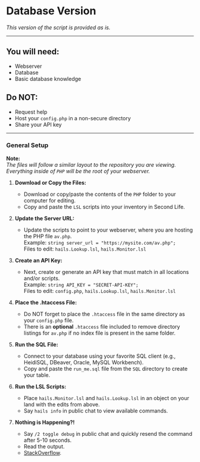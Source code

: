 # Database Version
*This version of the script is provided as is.*

---

## You will need:
- Webserver  
- Database  
- Basic database knowledge  

## Do NOT:
- Request help  
- Host your `config.php` in a non-secure directory  
- Share your API key  

---

### General Setup
**Note:**  
*The files will follow a similar layout to the repository you are viewing.*  
*Everything inside of `PHP` will be the root of your webserver.*  

1. **Download or Copy the Files:**
   - Download or copy/paste the contents of the `PHP` folder to your computer for editing.
   - Copy and paste the `LSL` scripts into your inventory in Second Life.

2. **Update the Server URL:**
   - Update the scripts to point to your webserver, where you are hosting the PHP file `av.php`.  
   Example: `string server_url = "https://mysite.com/av.php";`  
   Files to edit: `hails.Lookup.lsl`, `hails.Monitor.lsl`

3. **Create an API Key:**
   - Next, create or generate an API key that must match in all locations and/or scripts.  
   Example: `string API_KEY = "SECRET-API-KEY";`  
   Files to edit: `config.php`, `hails.Lookup.lsl`, `hails.Monitor.lsl`

4. **Place the .htaccess File:**
   - Do NOT forget to place the `.htaccess` file in the same directory as your `config.php` file.  
   - There is an **optional** `.htaccess` file included to remove directory listings for `av.php` if no index file is present in the same folder.

5. **Run the SQL File:**
   - Connect to your database using your favorite SQL client (e.g., HeidiSQL, DBeaver, Oracle, MySQL Workbench).
   - Copy and paste the `run_me.sql` file from the `SQL` directory to create your table.

6. **Run the LSL Scripts:**
   - Place `hails.Monitor.lsl` and `hails.Lookup.lsl` in an object on your land with the edits from above.
   - Say `hails info` in public chat to view available commands.

7. **Nothing is Happening?!**
   - Say `/2 toggle debug` in public chat and quickly resend the command after 5-10 seconds.
   - Read the output.
   - [StackOverflow](https://stackoverflow.com/).
